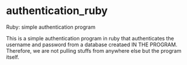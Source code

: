 # authentication_ruby
Ruby: simple authentication program

This is a simple authentication program in ruby that authenticates the username and password from a database creataed IN THE PROGRAM.
Therefore, we are not pulling stuffs from anywhere else but the program itself.
